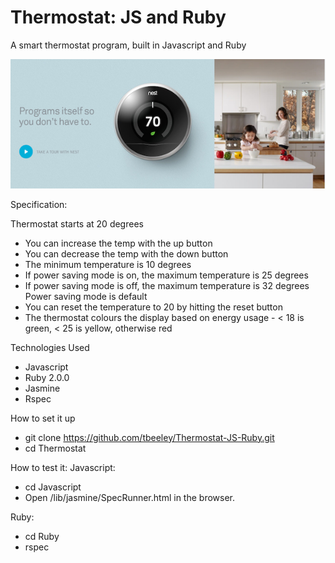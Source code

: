 Thermostat: JS and Ruby
===============
A smart thermostat program, built in Javascript and Ruby

![Image](/assets/nest_pic.png)


Specification:

Thermostat starts at 20 degrees
- You can increase the temp with the up button
- You can decrease the temp with the down button
- The minimum temperature is 10 degrees
- If power saving mode is on, the maximum temperature is 25 degrees
- If power saving mode is off, the maximum temperature is 32 degrees Power saving mode is default
- You can reset the temperature to 20 by hitting the reset button
- The thermostat colours the display based on energy usage - < 18 is green, < 25 is yellow, otherwise red

Technologies Used

- Javascript
- Ruby 2.0.0
- Jasmine
- Rspec

How to set it up

- git clone https://github.com/tbeeley/Thermostat-JS-Ruby.git
- cd Thermostat

How to test it:
Javascript:
- cd Javascript
- Open /lib/jasmine/SpecRunner.html in the browser.

Ruby:
- cd Ruby
- rspec



